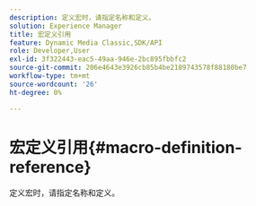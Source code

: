 ```yaml
---
description: 定义宏时，请指定名称和定义。
solution: Experience Manager
title: 宏定义引用
feature: Dynamic Media Classic,SDK/API
role: Developer,User
exl-id: 3f322443-eac5-49aa-946e-2bc895fbbfc2
source-git-commit: 206e4643e3926cb85b4be2189743578f88180be7
workflow-type: tm+mt
source-wordcount: '26'
ht-degree: 0%

---
```


# 宏定义引用{#macro-definition-reference}

定义宏时，请指定名称和定义。
